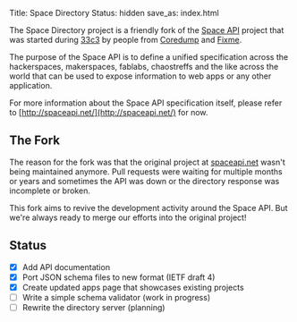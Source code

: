 Title: Space Directory
Status: hidden
save_as: index.html

The Space Directory project is a friendly fork of the
[Space API](http://spaceapi.net/) project that was started during
[33c3](https://en.wikipedia.org/wiki/Chaos_Communication_Congress) by people
from [Coredump](https://www.coredump.ch/) and [Fixme](https://fixme.ch/).

The purpose of the Space API is to define a unified specification across the
hackerspaces, makerspaces, fablabs, chaostreffs and the like across the world
that can be used to expose information to web apps or any other application.

For more information about the Space API specification itself, please refer to
[http://spaceapi.net/](http://spaceapi.net/) for now.

## The Fork

The reason for the fork was that the original project at
[spaceapi.net](http://spaceapi.net/) wasn't being maintained anymore. Pull
requests were waiting for multiple months or years and sometimes the API was
down or the directory response was incomplete or broken.

This fork aims to revive the development activity around the Space API. But
we're always ready to merge our efforts into the original project!

## Status

- [x] Add API documentation
- [x] Port JSON schema files to new format (IETF draft 4)
- [x] Create updated apps page that showcases existing projects
- [ ] Write a simple schema validator (work in progress)
- [ ] Rewrite the directory server (planning)

